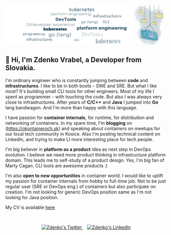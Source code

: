 ![banner](banner.png)

## 🚀 Hi, I'm Zdenko Vrabel, a Developer from Slovakia.

I'm ordinary engineer who is constantly jumping between **code** and **infrastructures**. I like to be in both boots - SWE and SRE. But what I like most? It's building small CLI tools for other engineers. Most of my life I spent as programmer - with touching the code. But also I was always very close to infrastructures. After years of **C/C++** and **Java** I jumped into **Go** lang bandwagon. And I'm more than happy with this language.

I have passion for **container internals**, for runtime, for distribution and networking of containers. In my spare time, I'm **blogging** on (https://okontajneroch.sk) and speaking about containers on meetups for our local tech community in Kosice. Also I'm posting technical content on LinkedIn, and trying to make LI more interesting place for tech people.

I'm big believer in **platform as a product** idea as next step in DevOps evolution. I believe we need more product thinking in infrastructure platform domain. This leads me to self-study of a product design. Yes, I'm big fan of Marty Cagan. CLI tools are awesome products :)

I'm also **open to new opportunities** in container world. I would like to uplift my passion for container internals from hobby to full-time job. Not to be just regular user (SRE or DevOps eng.) of containers but also participate on creation. I'm not looking for generic DevOps position same as I'm not looking for Java position.

My CV is available [here]()

&nbsp;&nbsp;

<p align="center">  
  <a href="https://twitter.com/sn3d">
    <img alt="Zdenko's Twitter" width="35px" src="https://simpleicons.now.sh/twitter/495f7e" />
  </a>
  &nbsp;&nbsp;
  <a href="https://linkedin.com/in/zdenkovrabel">
    <img alt="Zdenko's LinkedIn" width="35px" src="https://simpleicons.now.sh/linkedin/495f7e" />
  </a>
</p>
